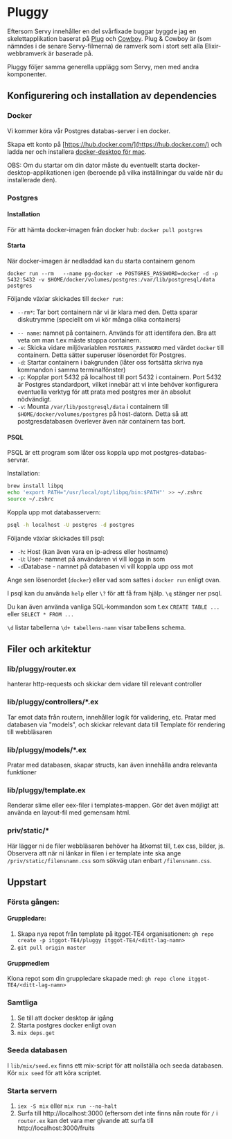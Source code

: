 # Pluggy

Eftersom Servy innehåller en del svårfixade buggar byggde jag en skelettapplikation baserat på [Plug](https://hex.pm/packages/plug) och [Cowboy](https://github.com/ninenines/cowboy). Plug & Cowboy är (som nämndes i de senare Servy-filmerna)  de ramverk som i stort sett alla Elixir-webbramverk är baserade på. 

Pluggy följer samma generella upplägg som Servy, men med andra komponenter.

## Konfigurering och installation av dependencies

### Docker

Vi kommer köra vår Postgres databas-server i en docker.

Skapa ett konto på [https://hub.docker.com/](https://hub.docker.com/) och ladda ner och installera [docker-desktop för mac](https://hub.docker.com/editions/community/docker-ce-desktop-mac).

OBS: Om du startar om din dator måste du eventuellt starta docker-desktop-applikationen igen (beroende på vilka inställningar du valde när du installerade den).

### Postgres

#### Installation

För att hämta docker-imagen från docker hub: `docker pull postgres`

#### Starta

När docker-imagen är nedladdad kan du starta containern genom

`docker run --rm   --name pg-docker -e POSTGRES_PASSWORD=docker -d -p 5432:5432 -v $HOME/docker/volumes/postgres:/var/lib/postgresql/data  postgres`

Följande växlar skickades till `docker run`:

* `--rm*`: Tar bort containern när vi är klara med den. Detta sparar diskutrymme (speciellt om vi kör många olika containers)

- `-- name`: namnet på containern. Används för att identifera den. Bra att veta om man t.ex måste stoppa containern.
- `-e`: Skicka vidare miljövariablen `POSTGRES_PASSWORD` med värdet `docker` till containern. Detta sätter superuser lösenordet för Postgres. 
- `-d`: Startar containern i bakgrunden (låter oss fortsätta skriva nya kommandon i samma terminalfönster)
- `-p`: Kopplar port 5432 på localhost till port 5432 i containern. Port 5432 är Postgres standardport, vilket innebär att vi inte behöver konfigurera eventuella verktyg för att prata med postgres mer än absolut nödvändigt.
- `-v`: Mounta `/var/lib/postgresql/data` i containern till `$HOME/docker/volumes/postgres` på host-datorn. Detta så att postgresdatabasen överlever även när containern tas bort.

#### PSQL

PSQL är ett program som låter oss koppla upp mot postgres-databas-servrar.

Installation: 

````zsh
brew install libpq
echo 'export PATH="/usr/local/opt/libpq/bin:$PATH"' >> ~/.zshrc
source ~/.zshrc
````

Koppla upp mot databasservern:

````zsh
psql -h localhost -U postgres -d postgres
````

Följande växlar skickades till psql:

* `-h`: Host (kan även vara en ip-adress eller hostname)
* `-U`: User- namnet på användaren vi vill logga in som
* `-d`Database - namnet på databasen vi vill koppla upp oss mot

Ange sen lösenordet (`docker`) eller vad som sattes i `docker run` enligt ovan.

I psql kan du använda `help` eller `\?` för att få fram hjälp. `\q` stänger ner psql.

Du kan även använda vanliga SQL-kommandon som t.ex `CREATE TABLE ...` eller `SELECT * FROM ...`

`\d` listar tabellerna `\d+ tabellens-namn` visar tabellens schema.

## Filer och arkitektur

### lib/pluggy/router.ex

hanterar http-requests och skickar dem vidare till relevant controller

### lib/pluggy/controllers/*.ex

Tar emot data från routern, innehåller logik för validering, etc. Pratar med databasen via "models", och skickar relevant data till Template för rendering till webbläsaren

### lib/pluggy/models/*.ex

Pratar med databasen, skapar structs, kan även innehålla andra relevanta funktioner

### lib/pluggy/template.ex

Renderar slime eller eex-filer i templates-mappen. Gör det även möjligt att använda en layout-fil med gemensam html.

### priv/static/*

Här lägger ni de filer webbläsaren behöver ha åtkomst till, t.ex css, bilder, js. Observera att när ni länkar in filen i er template inte ska ange `/priv/static/filensnamn.css` som sökväg utan enbart `/filensnamn.css`. 

## Uppstart

### Första gången: 

#### Gruppledare: 

1. Skapa nya repot från template på itggot-TE4 organisationen: `gh repo create -p itggot-TE4/pluggy itggot-TE4/<ditt-lag-namn>`
2. `git pull origin master`

#### Gruppmedlem
Klona repot som din gruppledare skapade med: `gh repo clone itggot-TE4/<ditt-lag-namn>`

### Samtliga

1. Se till att docker desktop är igång
2. Starta postgres docker enligt ovan
3. `mix deps.get`

### Seeda databasen

I `lib/mix/seed.ex` finns ett mix-script för att nollställa och seeda databasen. Kör `mix seed` för att köra scriptet.

### Starta servern

1. `iex -S mix` eller `mix run --no-halt`
2. Surfa till http://localhost:3000 (eftersom det inte finns nån route för `/` i `router.ex` kan det vara mer givande att surfa till http://localhost:3000/fruits


